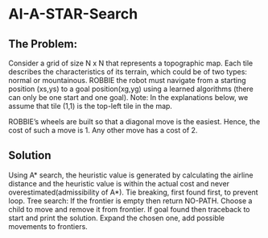 # AI-A-STAR-Search

## The Problem:
Consider a grid of size N x N that represents a topographic map. Each tile describes the characteristics of its terrain, which could be of two types: normal or mountainous. ROBBIE the robot must navigate from a starting position (xs,ys) to a goal position(xg,yg) using a learned algorithms (there can only be one start and one goal).
Note: In the explanations below, we assume that tile (1,1) is the top-left tile in the map.

ROBBIE’s wheels are built so that a diagonal move is the easiest. Hence, the cost of
such a move is 1. Any other move has a cost of 2.

## Solution
Using A* search, the heuristic value is generated by calculating the airline distance
and the heuristic value is within the actual cost and never overestimated(admissibility of A*).
Tie breaking, first found first, to prevent loop.
Tree search:
If the frontier is empty then return NO-PATH.
Choose a child to move and remove it from frontier.
If goal found then traceback to start and print the solution.
Expand the chosen one, add possible movements to frontiers.
